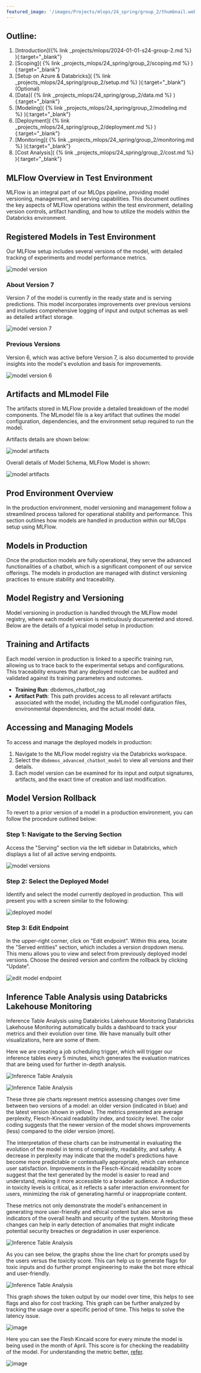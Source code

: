 ```yaml
---
featured_image: '/images/Projects/mlops/24_spring/group_2/thumbnail.webp'
---
```


## Outline:

1. [Introduction]({% link _projects/mlops/2024-01-01-s24-group-2.md %} ){:target="_blank"}<br>
2. [Scoping]( {% link _projects_mlops/24_spring/group_2/scoping.md %} ){:target="_blank"}<br>
3. [Setup on Azure & Databricks]( {% link _projects_mlops/24_spring/group_2/setup.md %} ){:target="_blank"}(Optional)<br>
4. [Data]( {% link _projects_mlops/24_spring/group_2/data.md %} ){:target="_blank"}<br>
5. [Modeling]( {% link _projects_mlops/24_spring/group_2/modeling.md %} ){:target="_blank"}<br>
6. [Deployment]( {% link _projects_mlops/24_spring/group_2/deployment.md %} ){:target="_blank"}<br>
7. [Monitoring]( {% link _projects_mlops/24_spring/group_2/monitoring.md %} ){:target="_blank"}<br>
8. [Cost Analysis]( {% link _projects_mlops/24_spring/group_2/cost.md %} ){:target="_blank"}<br>

## MLFlow Overview in Test Environment

MLFlow is an integral part of our MLOps pipeline, providing model versioning, management, and serving capabilities. This document outlines the key aspects of MLFlow operations within the test environment, detailing version controls, artifact handling, and how to utilize the models within the Databricks environment.

## Registered Models in Test Environment

Our MLFlow setup includes several versions of the model, with detailed tracking of experiments and model performance metrics.

![model version](/images/Projects/mlops/24_spring/group_2/image_10.webp)

### About Version 7
Version 7 of the model is currently in the ready state and is serving predictions. This model incorporates improvements over previous versions and includes comprehensive logging of input and output schemas as well as detailed artifact storage.

![model version 7](/images/Projects/mlops/24_spring/group_2/image_11.webp)

### Previous Versions
Version 6, which was active before Version 7, is also documented to provide insights into the model's evolution and basis for improvements.

![model version 6](/images/Projects/mlops/24_spring/group_2/image_12.webp)

## Artifacts and MLmodel File

The artifacts stored in MLFlow provide a detailed breakdown of the model components. The MLmodel file is a key artifact that outlines the model configuration, dependencies, and the environment setup required to run the model. 

Artifacts details are shown below:

![model artifacts](/images/Projects/mlops/24_spring/group_2/image_13.webp)

Overall details of Model Schema, MLFlow Model is shown:

![model artifacts](/images/Projects/mlops/24_spring/group_2/image_14.webp)

## Prod Environment Overview

In the production environment, model versioning and management follow a streamlined process tailored for operational stability and performance. This section outlines how models are handled in production within our MLOps setup using MLFlow.

## Models in Production

Once the production models are fully operational, they serve the advanced functionalities of a chatbot, which is a significant component of our service offerings. The models in production are managed with distinct versioning practices to ensure stability and traceability.

## Model Registry and Versioning

Model versioning in production is handled through the MLFlow model registry, where each model version is meticulously documented and stored. Below are the details of a typical model setup in production:

## Training and Artifacts

Each model version in production is linked to a specific training run, allowing us to trace back to the experimental setups and configurations. This traceability ensures that any deployed model can be audited and validated against its training parameters and outcomes.
- **Training Run**: dbdemos_chatbot_rag
- **Artifact Path**: This path provides access to all relevant artifacts associated with the model, including the MLmodel configuration files, environmental dependencies, and the actual model data.

## Accessing and Managing Models

To access and manage the deployed models in production:
1. Navigate to the MLFlow model registry via the Databricks workspace.
2. Select the `dbdemos_advanced_chatbot_model` to view all versions and their details.
3. Each model version can be examined for its input and output signatures, artifacts, and the exact time of creation and last modification.

## Model Version Rollback

To revert to a prior version of a model in a production environment, you can follow the procedure outlined below:

### Step 1: Navigate to the Serving Section
Access the "Serving" section via the left sidebar in Databricks, which displays a list of all active serving endpoints.

![model versions](/images/Projects/mlops/24_spring/group_2/image_15.webp)

### Step 2: Select the Deployed Model
Identify and select the model currently deployed in production. This will present you with a screen similar to the following:

![deployed model](/images/Projects/mlops/24_spring/group_2/image_16.webp)

### Step 3: Edit Endpoint
In the upper-right corner, click on "Edit endpoint". Within this area, locate the "Served entities" section, which includes a version dropdown menu. This menu allows you to view and select from previously deployed model versions. Choose the desired version and confirm the rollback by clicking "Update".

![edit model endpoint](/images/Projects/mlops/24_spring/group_2/image_17.webp)

## Inference Table Analysis using Databricks Lakehouse Monitoring

Inference Table Analysis using Databricks Lakehouse Monitoring
Databricks Lakehouse Monitoring automatically builds a dashboard to track your metrics and their evolution over time. We have manually built other visualizations, here are some of them.

Here we are creating a job scheduling trigger, which will trigger our inference tables every 5 minutes, which generates the evaluation matrices that are being used for further in-depth analysis.

![Inference Table Analysis](/images/Projects/mlops/24_spring/group_2/image_18.webp)

![Inference Table Analysis](/images/Projects/mlops/24_spring/group_2/image_19.webp)

These three pie charts represent metrics assessing changes over time between two versions of a model: an older version (indicated in blue) and the latest version (shown in yellow). The metrics presented are average perplexity, Flesch-Kincaid readability index, and toxicity level. The color coding suggests that the newer version of the model shows improvements (less) compared to the older version (more).

The interpretation of these charts can be instrumental in evaluating the evolution of the model in terms of complexity, readability, and safety. A decrease in perplexity may indicate that the model's predictions have become more predictable or contextually appropriate, which can enhance user satisfaction. Improvements in the Flesch-Kincaid readability score suggest that the text generated by the model is easier to read and understand, making it more accessible to a broader audience. A reduction in toxicity levels is critical, as it reflects a safer interaction environment for users, minimizing the risk of generating harmful or inappropriate content.

These metrics not only demonstrate the model's enhancement in generating more user-friendly and ethical content but also serve as indicators of the overall health and security of the system. Monitoring these changes can help in early detection of anomalies that might indicate potential security breaches or degradation in user experience.

![Inference Table Analysis](/images/Projects/mlops/24_spring/group_2/image_20.webp)

As you can see below, the graphs show the line chart for prompts used by the users versus the toxicity score. This can help us to generate flags for toxic inputs and do further prompt engineering to make the bot more ethical and user-friendly. 

![Inference Table Analysis](/images/Projects/mlops/24_spring/group_2/image_21.webp)

This graph shows the token output by our model over time, this helps to see flags and also for cost tracking. This graph can be further analyzed by tracking the usage over a specific period of time. This helps to solve the latency issue.

![image](/images/Projects/mlops/24_spring/group_2/image_27.webp)

Here you can see the Flesh Kincaid score for every minute the model is being used in the month of April. This score is for checking the readability of the model. For understanding the metric better, [refer](https://mlflow.org/docs/latest/python_api/mlflow.metrics.html#mlflow.metrics.flesch_kincaid_grade_level).

![image](/images/Projects/mlops/24_spring/group_2/image_28.webp)